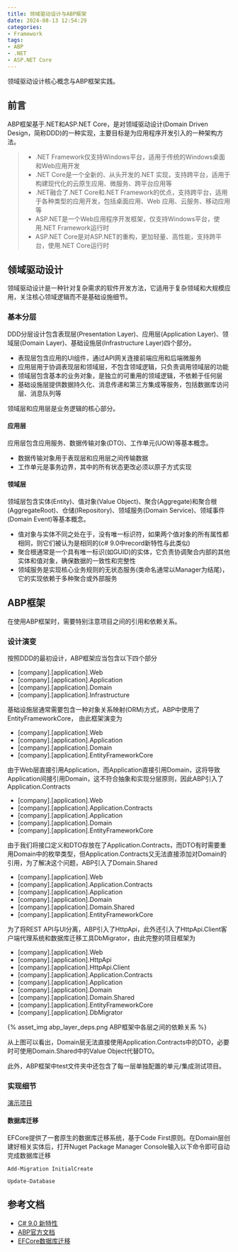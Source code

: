 ```yaml
---
title: 领域驱动设计与ABP框架
date: 2024-08-13 12:54:29
categories:
- Framework
tags:
- ABP
- .NET
- ASP.NET Core
---
```


领域驱动设计核心概念与ABP框架实践。

<!--more-->

## 前言

ABP框架基于.NET和ASP.NET Core，是对领域驱动设计(Domain Driven Design，简称DDD)的一种实现，主要目标是为应用程序开发引入的一种架构方法。

> - .NET Framework仅支持Windows平台，适用于传统的Windows桌面和Web应用开发
> - .NET Core是一个全新的、从头开发的.NET 实现，支持跨平台，适用于构建现代化的云原生应用、微服务、跨平台应用等
> - .NET融合了.NET Core和.NET Framework的优点，支持跨平台，适用于各种类型的应用开发，包括桌面应用、Web 应用、云服务、移动应用等
> - ASP.NET是一个Web应用程序开发框架，仅支持Windows平台，使用.NET Framework运行时
> - ASP.NET Core是对ASP.NET的重构，更加轻量、高性能，支持跨平台，使用.NET Core运行时

## 领域驱动设计

领域驱动设计是一种针对复杂需求的软件开发方法，它适用于复杂领域和大规模应用，关注核心领域逻辑而不是基础设施细节。

### 基本分层

DDD分层设计包含表现层(Presentation Layer)、应用层(Application Layer)、领域层(Domain Layer)、基础设施层(Infrastructure Layer)四个部分。

- 表现层包含应用的UI组件，通过API网关连接前端应用和后端微服务
- 应用层用于协调表现层和领域层，不包含领域逻辑，只负责调用领域层的功能
- 领域层包含基本的业务对象，是独立的可重用的领域逻辑，不依赖于任何层
- 基础设施层提供数据持久化、消息传递和第三方集成等服务，包括数据库访问层、消息队列等

领域层和应用层是业务逻辑的核心部分。

#### 应用层

应用层包含应用服务、数据传输对象(DTO)、工作单元(UOW)等基本概念。

- 数据传输对象用于表现层和应用层之间传输数据
- 工作单元是事务边界，其中的所有状态更改必须以原子方式实现

#### 领域层

领域层包含实体(Entity)、值对象(Value Object)、聚合(Aggregate)和聚合根(AggregateRoot)、仓储(IRepository)、领域服务(Domain Service)、领域事件(Domain Event)等基本概念。

- 值对象与实体不同之处在于，没有唯一标识符，如果两个值对象的所有属性都相同，则它们被认为是相同的(c# 9.0中record新特性与此类似)
- 聚合根通常是一个具有唯一标识(‌如GUID)的实体，‌它负责协调聚合内部的其他实体和值对象，‌确保数据的一致性和完整性
- 领域服务是实现核心业务规则的无状态服务(类命名通常以Manager为结尾)，它的实现依赖于多种聚合或外部服务


## ABP框架

在使用ABP框架时，需要特别注意项目之间的引用和依赖关系。

### 设计演变

按照DDD的最初设计，ABP框架应当包含以下四个部分

- [company].[application].Web
- [company].[application].Application
- [company].[application].Domain
- [company].[application].Infrastructure

基础设施层通常需要包含一种对象关系映射(ORM)方式，ABP中使用了EntityFrameworkCore，
由此框架演变为

- [company].[application].Web
- [company].[application].Application
- [company].[application].Domain
- [company].[application].EntityFrameworkCore

由于Web层直接引用Application，而Application直接引用Domain，这将导致Application间接引用Domain，这不符合抽象和实现分层原则，因此ABP引入了Application.Contracts

- [company].[application].Web
- [company].[application].Application.Contracts
- [company].[application].Application
- [company].[application].Domain
- [company].[application].EntityFrameworkCore

由于我们将接口定义和DTO存放在了Application.Contracts，而DTO有时需要重用Domain中的枚举类型，但Application.Contracts又无法直接添加对Domain的引用，为了解决这个问题，ABP引入了Domain.Shared

- [company].[application].Web
- [company].[application].Application.Contracts
- [company].[application].Application
- [company].[application].Domain
- [company].[application].Domain.Shared
- [company].[application].EntityFrameworkCore

为了将REST API与UI分离，ABP引入了HttpApi，此外还引入了HttpApi.Client客户端代理系统和数据库迁移工具DbMigrator，由此完整的项目框架为

- [company].[application].Web
- [company].[application].HttpApi
- [company].[application].HttpApi.Client
- [company].[application].Application.Contracts
- [company].[application].Application
- [company].[application].Domain
- [company].[application].Domain.Shared
- [company].[application].EntityFrameworkCore
- [company].[application].DbMigrator

{% asset_img abp_layer_deps.png ABP框架中各层之间的依赖关系 %}

从上图可以看出，Domain层无法直接使用Application.Contracts中的DTO，必要时可使用Domain.Shared中的Value Object代替DTO。

此外，ABP框架中test文件夹中还包含了每一层单独配置的单元/集成测试项目。

### 实现细节

[演示项目](https://github.com/Jocoboy/Jocoboy.ABPDemo)

#### 数据库迁移

EFCore提供了一套原生的数据库迁移系统，基于Code First原则。在Domain层创建好相关实体后，打开Nuget Package Manager Console输入以下命令即可自动完成数据库迁移

`Add-Migration InitialCreate`

`Update-Database`


## 参考文档

- [C# 9.0 新特性](https://learn.microsoft.com/en-us/dotnet/csharp/whats-new/csharp-version-history#c-version-9)
- [ABP官方文档](https://abp.io/docs/latest/)
- [EFCore数据库迁移](https://learn.microsoft.com/en-us/ef/core/managing-schemas/migrations/?tabs=vs)

